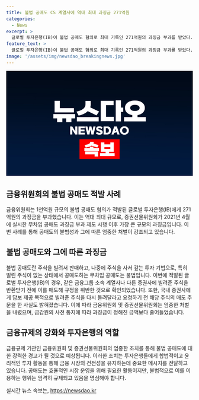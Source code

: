 ```yaml
---
title: 불법 공매도 CS 계열사에 역대 최대 과징금 271억원
categories:
  - News
excerpt: >
  글로벌 투자은행(IB)이 불법 공매도 혐의로 최대 기록인 271억원의 과징금 부과를 받았다. 이는 2021년 4월 이후 가장 큰 규모의 과징금으로, 무차입 공매도로 인한 것으로 밝혀졌다. 공매도는 주식을 빌려 판매한 후 나중에 주식을 사서 갚는 투자 방법이지만, 무차입 공매도는 불법이다. 해당 행위는 금융감독당국의 새로운 제도 시행 이후 적발된 것으로, 담보 제공 목적으로 빌린 주식을 반환 받기 전에 매도하거나, 돌려달라고 요청하기 전에 매도 주문을 하는 등의 행위였다.
feature_text: >
  글로벌 투자은행(IB)이 불법 공매도 혐의로 최대 기록인 271억원의 과징금 부과를 받았다. 이는 2021년 4월 이후 가장 큰 규모의 과징금으로, 무차입 공매도로 인한 것으로 밝혀졌다. 공매도는 주식을 빌려 판매한 후 나중에 주식을 사서 갚는 투자 방법이지만, 무차입 공매도는 불법이다. 해당 행위는 금융감독당국의 새로운 제도 시행 이후 적발된 것으로, 담보 제공 목적으로 빌린 주식을 반환 받기 전에 매도하거나, 돌려달라고 요청하기 전에 매도 주문을 하는 등의 행위였다.
image: '/assets/img/newsdao_breakingnews.jpg'
---
```


<p><img src="/assets/img/newsdao_breakingnews.jpg" alt="pcversion 속보" /></p>

<h2 data-ke-size="size26">금융위원회의 불법 공매도 적발 사례</h2>

<p data-ke-size="size16">금융위원회는 1천억원 규모의 불법 공매도 혐의가 적발된 글로벌 투자은행(IB)에게 271억원의 과징금을 부과했습니다. 이는 역대 최대 규모로, 증권선물위원회가 2021년 4월에 실시한 무차입 공매도 과징금 부과 제도 시행 이후 가장 큰 규모의 과징금입니다. 이번 사례를 통해 공매도의 불법성과 그에 따른 엄중한 처벌이 강조되고 있습니다.</p>

<h2 data-ke-size="size26">불법 공매도와 그에 따른 과징금</h2>

<p data-ke-size="size16">불법 공매도란 주식을 빌려서 판매하고, 나중에 주식을 사서 갚는 투자 기법으로, 특히 빌린 주식이 없는 상태에서 공매도하는 무차입 공매도는 불법입니다. 이번에 적발된 글로벌 투자은행(IB)의 경우, 같은 금융그룹 소속 계열사나 다른 증권사에 빌려준 주식을 반환받기 전에 이를 매도해 규정을 위반한 것으로 확인되었습니다. 또한, 국내 증권사에게 담보 제공 목적으로 빌려준 주식을 다시 돌려달라고 요청하기 전 해당 주식의 매도 주문을 한 사실도 밝혀졌습니다. 이에 따라 금융위원회 및 증권선물위원회는 엄중한 처벌을 내렸으며, 금감원의 사전 통지에 따라 과징금이 정해진 금액보다 줄어들었습니다. </p>

<h2 data-ke-size="size26">금융규제의 강화와 투자은행의 역할</h2>

<p data-ke-size="size16">금융규제 기관인 금융위원회 및 증권선물위원회의 엄중한 조치를 통해 불법 공매도에 대한 강력한 경고가 될 것으로 예상됩니다. 이러한 조치는 투자은행들에게 합법적이고 윤리적인 투자 활동을 통해 금융 시장의 건전성을 유지하는데 중요한 메시지를 전달하고 있습니다. 공매도는 효율적인 시장 운영을 위해 필요한 활동이지만, 불법적으로 이를 이용하는 행위는 엄격히 규제되고 있음을 명심해야 합니다.</p>
실시간 뉴스 속보는, <a href="https://newsdao.kr" rel="dofollow">https://newsdao.kr</a>



